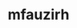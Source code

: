 ---
title: mfauzirh
github: https://github.com/mfauzirh
mode: dark
transition: 1s
score: 98.3
archetype:
- Anime
- Innovative
- Dynamic
- Editor’s Choice
---